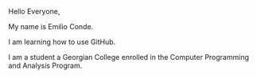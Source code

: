 Hello Everyone,

My name is Emilio Conde.

I am learning how to use GitHub. 

I am a student a Georgian College enrolled in the Computer Programming and Analysis Program.
